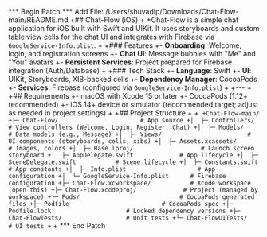 *** Begin Patch
*** Add File: /Users/shuvadip/Downloads/Chat-Flow-main/README.md
+## Chat-Flow (iOS)
+
+Chat-Flow is a simple chat application for iOS built with Swift and UIKit. It uses storyboards and custom table view cells for the chat UI and integrates with Firebase via `GoogleService-Info.plist`.
+
+### Features
+- **Onboarding**: Welcome, login, and registration screens
+- **Chat UI**: Message bubbles with "Me" and "You" avatars
+- **Persistent Services**: Project prepared for Firebase integration (Auth/Database)
+
+### Tech Stack
+- **Language**: Swift
+- **UI**: UIKit, Storyboards, XIB-backed cells
+- **Dependency Manager**: CocoaPods
+- **Services**: Firebase (configured via `GoogleService-Info.plist`)
+
+---
+
+## Requirements
+- macOS with Xcode 15 or later
+- CocoaPods (1.12+ recommended)
+- iOS 14+ device or simulator (recommended target; adjust as needed in project settings)
+
+## Project Structure
+
+```
+Chat-Flow-main/
+├─ Chat-Flow/                       # App source
+│  ├─ Controllers/                  # View controllers (Welcome, Login, Register, Chat)
+│  ├─ Models/                       # Data models (e.g., Message)
+│  ├─ Views/                        # UI components (storyboards, cells, xibs)
+│  ├─ Assets.xcassets/              # Images, colors
+│  ├─ Base.lproj/                   # Launch screen storyboard
+│  ├─ AppDelegate.swift             # App lifecycle
+│  ├─ SceneDelegate.swift           # Scene lifecycle
+│  ├─ Constants.swift               # App constants
+│  ├─ Info.plist                    # App configuration
+│  └─ GoogleService-Info.plist      # Firebase configuration
+├─ Chat-Flow.xcworkspace/           # Xcode workspace (open this)
+├─ Chat-Flow.xcodeproj/             # Project (managed by workspace)
+├─ Pods/                            # CocoaPods generated files
+├─ Podfile                          # CocoaPods spec
+├─ Podfile.lock                     # Locked dependency versions
+├─ Chat-FlowTests/                  # Unit tests
+└─ Chat-FlowUITests/                # UI tests
+```
+
*** End Patch
